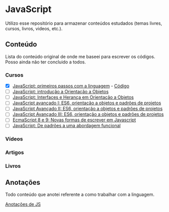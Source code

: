 # JavaScript

Utilizo esse repositório para armazenar conteúdos estudados (temas livres, cursos, livros, videos, etc.).

## Conteúdo

Lista do conteúdo original de onde me baseei para escrever os códigos.
Posso ainda não ter concluido a todos.

### Cursos

- [X] [JavaScript: primeiros passos com a linguagem](https://cursos.alura.com.br/course/javascript-introducao) - [Código](https://github.com/caiqueportela/JavaScript/tree/master/cursos/001)
- [ ] [JavaScript: introdução a Orientação a Objetos](https://cursos.alura.com.br/course/javascritpt-orientacao-objetos)
- [ ] [JavaScript: Interfaces e Herança em Orientação a Objetos](https://cursos.alura.com.br/course/javascript-polimorfismo)
- [ ] [JavaScript avançado I: ES6, orientação a objetos e padrões de projetos](https://cursos.alura.com.br/course/javascript-es6-orientacao-a-objetos-parte-1)
- [ ] [JavaScript Avançado II: ES6, orientação a objetos e padrões de projetos](https://cursos.alura.com.br/course/javascript-es6-orientacao-a-objetos-parte-2)
- [ ] [JavaScript Avançado III: ES6, orientação a objetos e padrões de projetos](https://cursos.alura.com.br/course/javascript-es6-orientacao-a-objetos-parte-3)
- [ ] [EcmaScript 8 e 9: Novas formas de escrever em Javascript](https://cursos.alura.com.br/course/ecmascript-novidades)
- [ ] [JavaScript: De padrões a uma abordagem funcional](https://cursos.alura.com.br/course/javascript-padroes-abordagem-funcional)

### Vídeos

### Artigos

### Livros

## Anotações

Todo conteúdo que anotei referente a como trabalhar com a linguagem.

[Anotações de JS](https://github.com/caiqueportela/JavaScript/blob/master/ANOTACOES.md)

